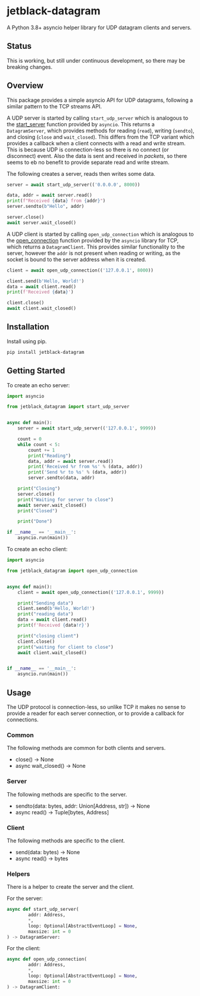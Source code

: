 # jetblack-datagram

A Python 3.8+ asyncio helper library for UDP datagram clients and servers.

## Status

This is working, but still under continuous development, so there may be breaking changes.

## Overview

This package provides a simple asyncio API for UDP datagrams, following a
similar pattern to the TCP streams API.

A UDP server is started by calling `start_udp_server` which is
analogous to the
[start_server](https://docs.python.org/3/library/asyncio-stream.html#asyncio.start_server)
function provided by `asyncio`.
This returns a `DatagramServer`, which provides methods for reading (`read`), writing (`sendto`),
and closing (`close` and `wait_closed`). This differs from the TCP variant which provides
a callback when a client connects with a read and write stream. This is because UDP is connection-less
so there is no connect (or disconnect) event. Also the data is sent and received in *packets*,
so there seems to eb no benefit to provide separate read and write stream.

The following creates a server, reads then writes some data.

```python
server = await start_udp_server(('0.0.0.0', 8000))

data, addr = await server.read()
print(f"Received {data} from {addr}")
server.sendto(b"Hello", addr)

server.close()
await server.wait_closed()
```

A UDP client is started by calling `open_udp_connection` which is analogous
to the
[open_connection](https://docs.python.org/3/library/asyncio-stream.html#asyncio.open_connection)
function provided by the `asyncio` library for TCP, which returns a `DatagramClient`. This provides similar functionality to the
server, however the `addr` is not present when reading or writing, as the socket is bound
to the server address when it is created.

```python
client = await open_udp_connection(('127.0.0.1', 8000))

client.send(b'Hello, World!')
data = await client.read()
print(f'Received {data}')

client.close()
await client.wait_closed()
```



## Installation

Install using pip.

```bash
pip install jetblack-datagram
```

## Getting Started

To create an echo server:

```python
import asyncio

from jetblack_datagram import start_udp_server


async def main():
    server = await start_udp_server(('127.0.0.1', 9999))

    count = 0
    while count < 5:
        count += 1
        print("Reading")
        data, addr = await server.read()
        print('Received %r from %s' % (data, addr))
        print('Send %r to %s' % (data, addr))
        server.sendto(data, addr)

    print("Closing")
    server.close()
    print("Waiting for server to close")
    await server.wait_closed()
    print("Closed")

    print("Done")

if __name__ == '__main__':
    asyncio.run(main())
```

To create an echo client:

```python
import asyncio

from jetblack_datagram import open_udp_connection


async def main():
    client = await open_udp_connection(('127.0.0.1', 9999))

    print("Sending data")
    client.send(b'Hello, World!')
    print("reading data")
    data = await client.read()
    print(f'Received {data!r}')

    print("closing client")
    client.close()
    print("waiting for client to close")
    await client.wait_closed()


if __name__ == '__main__':
    asyncio.run(main())
```

## Usage

The UDP protocol is connection-less, so unlike TCP it makes
no sense to provide a reader for each server connection, or to
provide a callback for connections.

### Common

The following methods are common for both clients and servers.

* close() -> None
* async wait_closed() -> None

### Server

The following methods are specific to the server.

* sendto(data: bytes, addr: Union[Address, str]) -> None
* async read() -> Tuple[bytes, Address]

### Client

The following methods are specific to the client.

* send(data: bytes) -> None
* async read() -> bytes

### Helpers

There is a helper to create the server and the client.

For the server:

```python
async def start_udp_server(
        addr: Address,
        *,
        loop: Optional[AbstractEventLoop] = None,
        maxsize: int = 0
) -> DatagramServer:
```

For the client:

```python
async def open_udp_connection(
        addr: Address,
        *,
        loop: Optional[AbstractEventLoop] = None,
        maxsize: int = 0
) -> DatagramClient:
```
